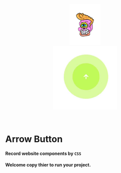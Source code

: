 <div align="center">
  <a href="https://linktr.ee/evileye0666" target="_blank"><img src="../../Images/Neal.png" width="100px" alt=""></a>
</div>
<div align="center">
  <img src="./Images/ArrowBtn.gif" width="40%" alt="">
</div>
<br/><br/>
<h1>Arrow Button</h1>
<h4>Record website components by <code>CSS</code></h4>
<h4>Welcome copy thier to run your project.</h4>
<br/>
